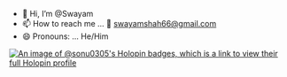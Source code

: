 - 👋 Hi, I’m @Swayam
- 📫 How to reach me ... 📧 swayamshah66@gmail.com
- 😄 Pronouns: ... He/Him

[![An image of @sonu0305's Holopin badges, which is a link to view their full Holopin profile](https://holopin.me/sonu0305)](https://holopin.io/@sonu0305)
<!---
Sonu0305/Sonu0305 is a ✨ special ✨ repository because its `README.md` (this file) appears on your GitHub profile.
You can click the Preview link to take a look at your changes.
--->
